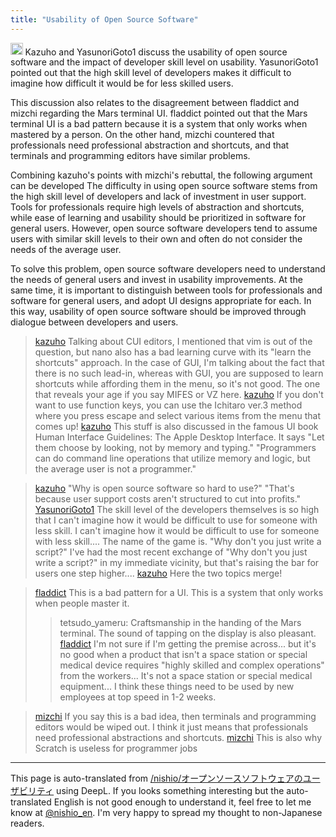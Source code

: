 ```yaml
---
title: "Usability of Open Source Software"
---
```


<img src='https://scrapbox.io/api/pages/nishio-en/claude/icon' alt='claude.icon' height="19.5"/>
Kazuho and YasunoriGoto1 discuss the usability of open source software and the impact of developer skill level on usability. YasunoriGoto1 pointed out that the high skill level of developers makes it difficult to imagine how difficult it would be for less skilled users.

This discussion also relates to the disagreement between fladdict and mizchi regarding the Mars terminal UI. fladdict pointed out that the Mars terminal UI is a bad pattern because it is a system that only works when mastered by a person. On the other hand, mizchi countered that professionals need professional abstraction and shortcuts, and that terminals and programming editors have similar problems.

Combining kazuho's points with mizchi's rebuttal, the following argument can be developed The difficulty in using open source software stems from the high skill level of developers and lack of investment in user support. Tools for professionals require high levels of abstraction and shortcuts, while ease of learning and usability should be prioritized in software for general users. However, open source software developers tend to assume users with similar skill levels to their own and often do not consider the needs of the average user.

To solve this problem, open source software developers need to understand the needs of general users and invest in usability improvements. At the same time, it is important to distinguish between tools for professionals and software for general users, and adopt UI designs appropriate for each. In this way, usability of open source software should be improved through dialogue between developers and users.


> [kazuho](https://x.com/kazuho/status/1797873605575123254) Talking about CUI editors, I mentioned that vim is out of the question, but nano also has a bad learning curve with its "learn the shortcuts" approach.
>  In the case of GUI, I'm talking about the fact that there is no such lead-in, whereas with GUI, you are supposed to learn shortcuts while affording them in the menu, so it's not good. The one that reveals your age if you say MIFES or VZ here.
> [kazuho](https://x.com/kazuho/status/1797878353812492576) If you don't want to use function keys, you can use the Ichitaro ver.3 method where you press escape and select various items from the menu that comes up!
> [kazuho](https://x.com/kazuho/status/1797981735537549754) This stuff is also discussed in the famous UI book Human Interface Guidelines: The Apple Desktop Interface. It says
>  "Let them choose by looking, not by memory and typing."
>  "Programmers can do command line operations that utilize memory and logic, but the average user is not a programmer."

> [kazuho](https://x.com/kazuho/status/1797895536592474277) "Why is open source software so hard to use?"
>  "That's because user support costs aren't structured to cut into profits."
> [YasunoriGoto1](https://x.com/YasunoriGoto1/status/1797931023810044378) The skill level of the developers themselves is so high that I can't imagine how it would be difficult to use for someone with less skill. I can't imagine how it would be difficult to use for someone with less skill....
>  The name of the game is.
>  "Why don't you just write a script?" I've had the most recent exchange of "Why don't you just write a script?" in my immediate vicinity, but that's raising the bar for users one step higher....
> [kazuho](https://x.com/kazuho/status/1797982150337438094) Here the two topics merge!

> [fladdict](https://x.com/fladdict/status/1797559298744340548) This is a bad pattern for a UI. This is a system that only works when people master it.
>  >tetsudo_yameru: Craftsmanship in the handing of the Mars terminal.
>  The sound of tapping on the display is also pleasant.
> [fladdict](https://x.com/fladdict/status/1797597365203013851) I'm not sure if I'm getting the premise across... but it's no good when a product that isn't a space station or special medical device requires "highly skilled and complex operations" from the workers... It's not a space station or special medical equipment...
>  I think these things need to be used by new employees at top speed in 1-2 weeks.

> [mizchi](https://x.com/mizchi/status/1797958249159053359) If you say this is a bad idea, then terminals and programming editors would be wiped out. I think it just means that professionals need professional abstractions and shortcuts.
> [mizchi](https://x.com/mizchi/status/1797958607256142001) This is also why Scratch is useless for programmer jobs

---
This page is auto-translated from [/nishio/オープンソースソフトウェアのユーザビリティ](https://scrapbox.io/nishio/オープンソースソフトウェアのユーザビリティ) using DeepL. If you looks something interesting but the auto-translated English is not good enough to understand it, feel free to let me know at [@nishio_en](https://twitter.com/nishio_en). I'm very happy to spread my thought to non-Japanese readers.